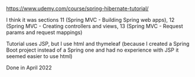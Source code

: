 https://www.udemy.com/course/spring-hibernate-tutorial/ 

I think it was sections 11 (Spring MVC - Building Spring web apps), 12 (Spring MVC - Creating controllers and views,
13 (Spring MVC - Request params and request mappings)

Tutorial uses JSP, but I use html and thymeleaf (because I created a Spring Boot project instead of a Spring one and 
had no experience with JSP it seemed easier to use html)

Done in April 2022